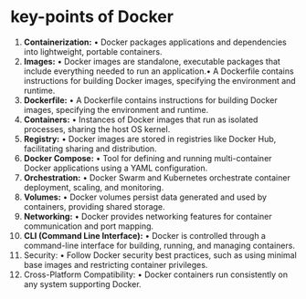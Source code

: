 # key-points of Docker
1.	**Containerization:**
	•	Docker packages applications and dependencies into lightweight, portable containers.
2.	**Images:**
•	Docker images are standalone, executable packages that include everything needed to run an application.•	A Dockerfile contains instructions for building Docker images, specifying the environment and runtime.
3.	**Dockerfile:**
•	A Dockerfile contains instructions for building Docker images, specifying the environment and runtime.
4.	**Containers:**
•	Instances of Docker images that run as isolated processes, sharing the host OS kernel.
5.	**Registry:**
•	Docker images are stored in registries like Docker Hub, facilitating sharing and distribution.
6.	**Docker Compose:**
•	Tool for defining and running multi-container Docker applications using a YAML configuration.
7.	**Orchestration:**
•	Docker Swarm and Kubernetes orchestrate container deployment, scaling, and monitoring.
8.	**Volumes:**
•	Docker volumes persist data generated and used by containers, providing shared storage.
9.	**Networking:**
•	Docker provides networking features for container communication and port mapping.
10.	**CLI (Command Line Interface):**
•	Docker is controlled through a command-line interface for building, running, and managing containers.
11.	Security:
•	Follow Docker security best practices, such as using minimal base images and restricting container privileges.
12.	Cross-Platform Compatibility:
•	Docker containers run consistently on any system supporting Docker.

